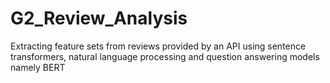 # G2_Review_Analysis
Extracting feature sets from reviews provided by an API using sentence transformers, natural language processing and question answering models namely BERT
